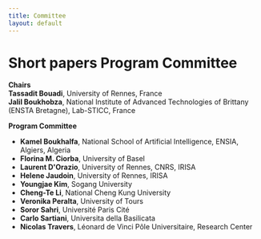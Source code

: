 ```yaml
---
title: Committee
layout: default
---
```


# Short papers Program Committee

**Chairs**<br>
**Tassadit Bouadi**, University of Rennes, France<br>
**Jalil	Boukhobza**, National Institute of Advanced Technologies of Brittany (ENSTA Bretagne), Lab-STICC, France<br>

**Program Committee**<br>

* **Kamel Boukhalfa**, National School of Artificial Intelligence, ENSIA, Algiers, Algeria<br>
* **Florina M. Ciorba**, University of Basel<br>
* **Laurent D'Orazio**, University of Rennes, CNRS, IRISA<br>
* **Helene Jaudoin**, University of Rennes, IRISA<br>
* **Youngjae	Kim**, Sogang University<br>
* **Cheng-Te Li**, National Cheng Kung University<br>
* **Veronika Peralta**, University of Tours<br>
* **Soror Sahri**,  Université Paris Cité <br>
* **Carlo Sartiani**, Universita della Basilicata<br>
* **Nicolas Travers**, Léonard de Vinci Pôle Universitaire, Research Center<br>
